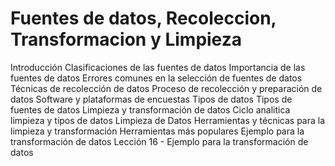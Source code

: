# Fuentes de datos, Recoleccion, Transformacion y Limpieza

Introducción
Clasificaciones de las fuentes de datos
Importancia de las fuentes de datos
Errores comunes en la selección de fuentes de datos
Técnicas de recolección de datos
Proceso de recolección y preparación de datos
Software y plataformas de encuestas
Tipos de datos
Tipos de fuentes de datos
Limpieza y transformación de datos
Ciclo analitica limpieza y tipos de datos
Limpieza de Datos
Herramientas y técnicas para la limpieza y transformación
Herramientas más populares
Ejemplo para la transformación de datos
Lección 16 - Ejemplo para la transformación de datos
